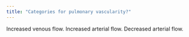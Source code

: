 ```yaml
---
title: "Categories for pulmonary vascularity?"
---
```

Increased venous flow. Increased arterial flow. Decreased arterial flow.

